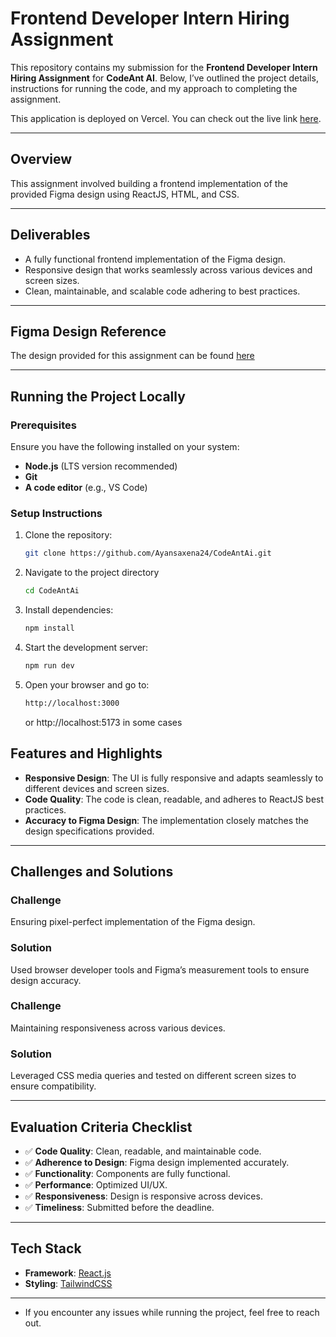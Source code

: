 # Frontend Developer Intern Hiring Assignment  

This repository contains my submission for the **Frontend Developer Intern Hiring Assignment** for **CodeAnt AI**. Below, I’ve outlined the project details, instructions for running the code, and my approach to completing the assignment.  

This application is deployed on Vercel. You can check out the live link [here](https://code-ant-ai-lime.vercel.app/).

---

## Overview   

This assignment involved building a frontend implementation of the provided Figma design using ReactJS, HTML, and CSS.  

---

## Deliverables  

- A fully functional frontend implementation of the Figma design.  
- Responsive design that works seamlessly across various devices and screen sizes.  
- Clean, maintainable, and scalable code adhering to best practices.  

---

## Figma Design Reference  

The design provided for this assignment can be found [here](https://www.figma.com/design/3j3bEI8nR1T1UwsfEBMbhi/Frontend-Developer-%3C%3E-CodeAnt?node-id=1-6996&t=KDe4DUZN8aYmBkgn-0)  

---

## Running the Project Locally  

### Prerequisites  
Ensure you have the following installed on your system:  
- **Node.js** (LTS version recommended)  
- **Git**  
- **A code editor** (e.g., VS Code)  

### Setup Instructions  
1. Clone the repository:
     
   ```bash  
   git clone https://github.com/Ayansaxena24/CodeAntAi.git
   ```
   
3. Navigate to the project directory
   
   ```bash
   cd CodeAntAi
   ```
   
5. Install dependencies:
   
   ```bash
   npm install  
   ```
   
7. Start the development server:
   
   ```bash
   npm run dev
   ```
   
9. Open your browser and go to:
    
   ```bash
   http://localhost:3000  
   ```
   or http://localhost:5173 in some cases

## Features and Highlights  

- **Responsive Design**: The UI is fully responsive and adapts seamlessly to different devices and screen sizes.  
- **Code Quality**: The code is clean, readable, and adheres to ReactJS best practices.  
- **Accuracy to Figma Design**: The implementation closely matches the design specifications provided.  

---

## Challenges and Solutions  

### Challenge  
Ensuring pixel-perfect implementation of the Figma design.  

### Solution  
Used browser developer tools and Figma’s measurement tools to ensure design accuracy.  

### Challenge  
Maintaining responsiveness across various devices.  

### Solution  
Leveraged CSS media queries and tested on different screen sizes to ensure compatibility.  

---

## Evaluation Criteria Checklist  

- ✅ **Code Quality**: Clean, readable, and maintainable code.  
- ✅ **Adherence to Design**: Figma design implemented accurately.  
- ✅ **Functionality**: Components are fully functional.  
- ✅ **Performance**: Optimized UI/UX.  
- ✅ **Responsiveness**: Design is responsive across devices.  
- ✅ **Timeliness**: Submitted before the deadline.  

---

## **Tech Stack**

- **Framework**: [React.js](https://react.dev/)
- **Styling**: [TailwindCSS](https://tailwindcss.com/)

---

- If you encounter any issues while running the project, feel free to reach out.  
